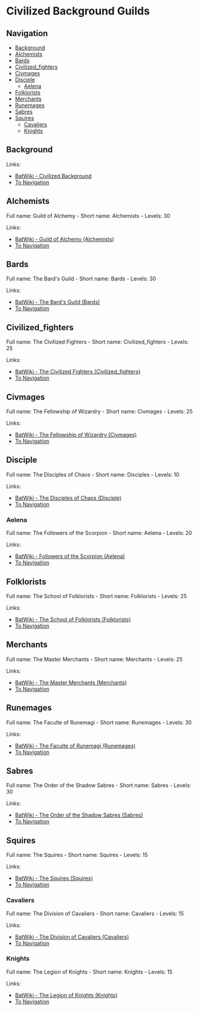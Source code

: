 # Civilized Background Guilds

## Navigation

- [Background](#background)
- [Alchemists](#alchemists)
- [Bards](#bards)
- [Civilized_fighters](#civilized-fighters)
- [Civmages](#civmages)
- [Disciple](#disciple)
  - [Aelena](#aelena)
- [Folklorists](#folklorists)
- [Merchants](#merchants)
- [Runemages](#runemages)
- [Sabres](#sabres)
- [Squires](#squires)
  - [Cavaliers](#cavaliers)
  - [Knights](#knights)

## Background

Links:

- [BatWiki - Civilized Background][BatWiki-Background]
- [To Navigation](#navigation)

## Alchemists

Full name: Guild of Alchemy - Short name: Alchemists - Levels: 30

Links:

- [BatWiki - Guild of Alchemy (Alchemists)][BatWiki-Alchemists]
- [To Navigation](#navigation)

## Bards

Full name: The Bard's Guild - Short name: Bards - Levels: 30

Links:

- [BatWiki - The Bard's Guild (Bards)][BatWiki-Bards]
- [To Navigation](#navigation)

## Civilized_fighters

Full name: The Civilized Fighters - Short name: Civilized_fighters - Levels: 25

Links:

- [BatWiki - The Civilized Fighters (Civilized_fighters)][BatWiki-CivFighters]
- [To Navigation](#navigation)

## Civmages

Full name: The Fellowship of Wizardry - Short name: Civmages - Levels: 25

Links:

- [BatWiki - The Fellowship of Wizardry (Civmages)][BatWiki-CivMages]
- [To Navigation](#navigation)

## Disciple

Full name: The Disciples of Chaos - Short name: Disciples - Levels: 10

Links:

- [BatWiki - The Disciples of Chaos (Disciple)][BatWiki-Disciple]
- [To Navigation](#navigation)

### Aelena

Full name: The Followers of the Scorpion - Short name: Aelena - Levels: 20

Links:

- [BatWiki - Followers of the Scorpion (Aelena)][BatWiki-Aelena]
- [To Navigation](#navigation)

## Folklorists

Full name: The School of Folklorists - Short name: Folklorists - Levels: 25

Links:

- [BatWiki - The School of Folklorists (Folklorists)][BatWiki-Folklorists]
- [To Navigation](#navigation)

## Merchants

Full name: The Master Merchants - Short name: Merchants - Levels: 25

Links:

- [BatWiki - The Master Merchants (Merchants)][BatWiki-Merchants]
- [To Navigation](#navigation)

## Runemages

Full name: The Faculte of Runemagi - Short name: Runemages - Levels: 30

Links:

- [BatWiki - The Faculte of Runemagi (Runemages)][BatWiki-Runemages]
- [To Navigation](#navigation)

## Sabres

Full name: The Order of the Shadow Sabres - Short name: Sabres - Levels: 30

Links:

- [BatWiki - The Order of the Shadow Sabres (Sabres)][BatWiki-Sabres]
- [To Navigation](#navigation)

## Squires

Full name: The Squires - Short name: Squires - Levels: 15

Links:

- [BatWiki - The Squires (Squires)][BatWiki-Squires]
- [To Navigation](#navigation)

### Cavaliers

Full name: The Division of Cavaliers - Short name: Cavaliers - Levels: 15

Links:

- [BatWiki - The Division of Cavaliers (Cavaliers)][BatWiki-Cavaliers]
- [To Navigation](#navigation)

### Knights

Full name: The Legion of Knights - Short name: Knights - Levels: 15

Links:

- [BatWiki - The Legion of Knights (Knights)][BatWiki-Knights]
- [To Navigation](#navigation)

[BatWiki-Aelena]: https://taikajuoma.ovh/wiki/Followers_of_the_Scorpion
[BatWiki-Alchemists]: https://taikajuoma.ovh/wiki/Guild_of_Alchemy
[BatWiki-Background]: https://taikajuoma.ovh/wiki/Civilized
[BatWiki-Bards]: https://taikajuoma.ovh/wiki/The_Bards%27_guild
[BatWiki-Cavaliers]: https://taikajuoma.ovh/wiki/The_Division_of_Cavaliers
[BatWiki-CivFighters]: https://taikajuoma.ovh/wiki/The_Civilized_Fighters
[BatWiki-CivMages]: https://taikajuoma.ovh/wiki/The_Fellowship_of_Wizardry
[BatWiki-Disciple]: https://taikajuoma.ovh/wiki/The_Disciples_of_Chaos
[BatWiki-Folklorists]: https://taikajuoma.ovh/wiki/The_School_of_Folklorists
[BatWiki-Knights]: https://taikajuoma.ovh/wiki/The_Legion_of_Knights
[BatWiki-Merchants]: https://taikajuoma.ovh/wiki/The_Master_Merchants
[BatWiki-Runemages]: https://taikajuoma.ovh/wiki/The_Faculte_of_Runemagi
[BatWiki-Sabres]: https://taikajuoma.ovh/wiki/The_Order_of_the_Shadow_Sabres
[BatWiki-Squires]: https://taikajuoma.ovh/wiki/The_Squires
